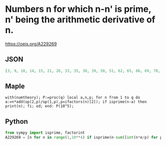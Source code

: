 # Numbers n for which n\-n' is prime, n' being the arithmetic derivative of n\.
https://oeis.org/A229269
## JSON
```JSON
[3, 9, 10, 14, 15, 21, 26, 33, 35, 38, 39, 50, 51, 62, 65, 66, 69, 70, 77, 78, 86, 91, 93, 95, 102, 110, 111, 114, 122, 123, 129, 130, 133, 138, 146, 154, 159, 161, 170, 174, 190, 201, 203, 206, 209, 213, 215, 217, 218, 221, 222, 230, 238, 249, 258, 278, 282, 287]
```
## Maple
```Maple
with(numtheory); P:=proc(q) local a,n,p; for n from 1 to q do
a:=n*add(op(2,p)/op(1,p),p=ifactors(n)[2]); if isprime(n-a) then print(n); fi; od; end: P(10^5);
```
## Python
```Python
from sympy import isprime, factorint
A229269 = [n for n in range(1,10**4) if isprime(n-sum([int(n*e/p) for p,e in factorint(n).items()]))] # _Chai Wah Wu_, Aug 21 2014
```
